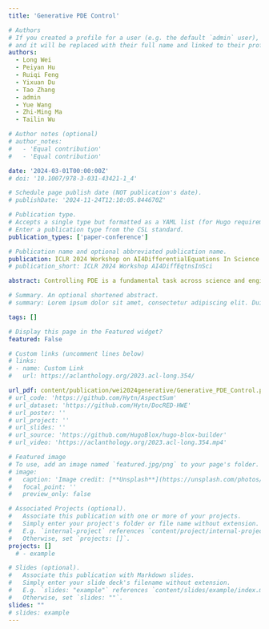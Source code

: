 ```yaml
---
title: 'Generative PDE Control'

# Authors
# If you created a profile for a user (e.g. the default `admin` user), write the username (folder name) here
# and it will be replaced with their full name and linked to their profile.
authors:
  - Long Wei
  - Peiyan Hu
  - Ruiqi Feng
  - Yixuan Du
  - Tao Zhang
  - admin
  - Yue Wang
  - Zhi-Ming Ma
  - Tailin Wu

# Author notes (optional)
# author_notes:
#   - 'Equal contribution'
#   - 'Equal contribution'

date: '2024-03-01T00:00:00Z'
# doi: '10.1007/978-3-031-43421-1_4'

# Schedule page publish date (NOT publication's date).
# publishDate: '2024-11-24T12:10:05.844670Z'

# Publication type.
# Accepts a single type but formatted as a YAML list (for Hugo requirements).
# Enter a publication type from the CSL standard.
publication_types: ['paper-conference']

# Publication name and optional abbreviated publication name.
publication: ICLR 2024 Workshop on AI4DifferentialEquations In Science
# publication_short: ICLR 2024 Workshop AI4DiffEqtnsInSci

abstract: Controlling PDE is a fundamental task across science and engineering. Classical techniques for PDE control tend to be computationally demanding and recent deep learning-based approaches often struggle to optimize long-term control sequences. In this work, we introduce Diffusion generative PDE Control (DiffConPDE), a new class of method to address the PDE control problem. DiffConPDE excels by simultaneously minimizing both the learned generative energy function and the predefined control objectives across the entire trajectory and control sequence. Moreover, we enhance DiffConPDE with prior reweighting, enabling the discovery of control sequences that significantly deviate from the training distribution. We test our method in 2D jellyfish movement in a fluid environment and 1D Burgers' equation control. Our method consistently outperforms baselines. Notably, DiffConPDE unveils an intriguing fast-close-slow-open pattern observed in the jellyfish, aligning with established findings in the field of fluid dynamics.

# Summary. An optional shortened abstract.
# summary: Lorem ipsum dolor sit amet, consectetur adipiscing elit. Duis posuere tellus ac convallis placerat. Proin tincidunt magna sed ex sollicitudin condimentum.

tags: []

# Display this page in the Featured widget?
featured: False

# Custom links (uncomment lines below)
# links:
# - name: Custom Link
#   url: https://aclanthology.org/2023.acl-long.354/

url_pdf: content/publication/wei2024generative/Generative_PDE_Control.pdf
# url_code: 'https://github.com/Hytn/AspectSum'
# url_dataset: 'https://github.com/Hytn/DocRED-HWE'
# url_poster: ''
# url_project: ''
# url_slides: ''
# url_source: 'https://github.com/HugoBlox/hugo-blox-builder'
# url_video: 'https://aclanthology.org/2023.acl-long.354.mp4'

# Featured image
# To use, add an image named `featured.jpg/png` to your page's folder.
# image:
#   caption: 'Image credit: [**Unsplash**](https://unsplash.com/photos/pLCdAaMFLTE)'
#   focal_point: ''
#   preview_only: false

# Associated Projects (optional).
#   Associate this publication with one or more of your projects.
#   Simply enter your project's folder or file name without extension.
#   E.g. `internal-project` references `content/project/internal-project/index.md`.
#   Otherwise, set `projects: []`.
projects: []
  # - example

# Slides (optional).
#   Associate this publication with Markdown slides.
#   Simply enter your slide deck's filename without extension.
#   E.g. `slides: "example"` references `content/slides/example/index.md`.
#   Otherwise, set `slides: ""`.
slides: ""
# slides: example
---
```

